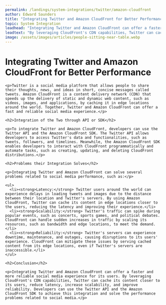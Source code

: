 ```yaml
---
permalink: /landings/system-integrations/twitter/amazon-cloudfront
author: Edward Saunders
title: "Integrating Twitter and Amazon CloudFront for Better Performance"
topic: System Integration
leadhead: "Integrating Twitter and Amazon CloudFront can offer a faster and more reliable social media experience for its users"
leadtext: "By leveraging CloudFront's CDN capabilities, Twitter can cache its content closer to its users, reduce latency, increase scalability, and improve reliability. Developers can use the Twitter API and the Amazon CloudFront SDK to achieve this integration and solve the performance problems related to social media."
image: /assets/images/articles/people-sitting-near-table.webp
---
```

<div class="arttext">    <h1>Integrating Twitter and Amazon CloudFront for Better Performance</h1>
    
    <p>Twitter is a social media platform that allows people to share their thoughts, news, and ideas in short, concise messages called tweets. Amazon CloudFront is a content delivery network (CDN) that speeds up the delivery of static and dynamic web content, such as videos, images, and applications, by caching it in edge locations around the world. Together, Twitter and Amazon CloudFront can offer a fast and reliable social media experience.</p>
    
    <h2>Integration of the Two through API or SDK</h2>
    
    <p>To integrate Twitter and Amazon CloudFront, developers can use the Twitter API and the Amazon CloudFront SDK. The Twitter API allows developers to access Twitter's data and functionalities, such as tweets, followers, and timelines. Meanwhile, the Amazon CloudFront SDK enables developers to interact with CloudFront programmatically and automate tasks, such as creating, updating, and deleting CloudFront distributions.</p>
    
    <h2>Problems their Integration Solves</h2>
    
    <p>Integrating Twitter and Amazon CloudFront can solve several problems related to social media performance, such as:</p>
    
    <ul>
      <li><strong>Latency:</strong> Twitter users around the world can experience delays in loading tweets and images due to the distance between their location and Twitter's servers. By using Amazon CloudFront, Twitter can cache its content in edge locations closer to the users, reducing the latency and improving their experience.</li>
      <li><strong>Scalability:</strong> Twitter's traffic can spike during popular events, such as concerts, sports games, and political debates. CloudFront can handle sudden increases in traffic by scaling its resources, such as bandwidth and edge locations, to meet the demand.</li>
      <li><strong>Reliability:</strong> Twitter's servers can experience downtime, maintenance, and outages, causing disruptions to its users' experience. CloudFront can mitigate these issues by serving cached content from its edge locations, even if Twitter's servers are inaccessible.</li>
    </ul>
    
    <h2>Conclusion</h2>
    
    <p>Integrating Twitter and Amazon CloudFront can offer a faster and more reliable social media experience for its users. By leveraging CloudFront's CDN capabilities, Twitter can cache its content closer to its users, reduce latency, increase scalability, and improve reliability. Developers can use the Twitter API and the Amazon CloudFront SDK to achieve this integration and solve the performance problems related to social media.</p>
    
</div>